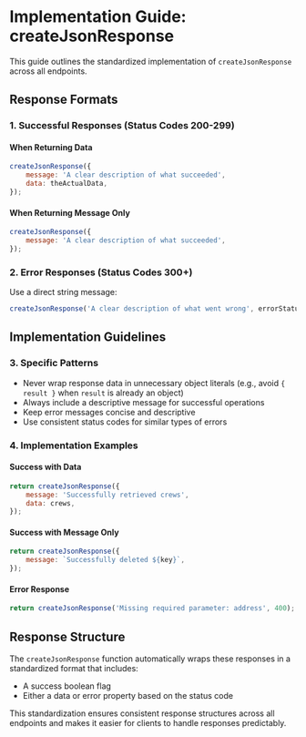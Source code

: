 # Implementation Guide: createJsonResponse

This guide outlines the standardized implementation of `createJsonResponse` across all endpoints.

## Response Formats

### 1. Successful Responses (Status Codes 200-299)

#### When Returning Data

```javascript
createJsonResponse({
	message: 'A clear description of what succeeded',
	data: theActualData,
});
```

#### When Returning Message Only

```javascript
createJsonResponse({
	message: 'A clear description of what succeeded',
});
```

### 2. Error Responses (Status Codes 300+)

Use a direct string message:

```javascript
createJsonResponse('A clear description of what went wrong', errorStatusCode);
```

## Implementation Guidelines

### 3. Specific Patterns

- Never wrap response data in unnecessary object literals (e.g., avoid `{ result }` when `result` is already an object)
- Always include a descriptive message for successful operations
- Keep error messages concise and descriptive
- Use consistent status codes for similar types of errors

### 4. Implementation Examples

#### Success with Data

```javascript
return createJsonResponse({
	message: 'Successfully retrieved crews',
	data: crews,
});
```

#### Success with Message Only

```javascript
return createJsonResponse({
	message: `Successfully deleted ${key}`,
});
```

#### Error Response

```javascript
return createJsonResponse('Missing required parameter: address', 400);
```

## Response Structure

The `createJsonResponse` function automatically wraps these responses in a standardized format that includes:

- A success boolean flag
- Either a data or error property based on the status code

This standardization ensures consistent response structures across all endpoints and makes it easier for clients to handle responses predictably.
